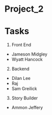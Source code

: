 # Project_2

# Tasks
1. Front End 
* Jameson Midgley
* Wyatt Hancock 

2. Backend
* Dilan Lee
* Raj
* Sam Greilick 

3. Story Builder 
* Ammon Jeffery 